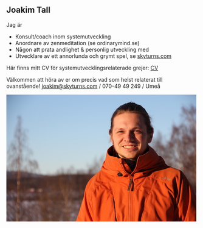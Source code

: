 ## Joakim Tall

Jag är
 - Konsult/coach inom systemutveckling
 - Anordnare av zenmeditation (se ordinarymind.se)
 - Någon att prata andlighet & personlig utveckling med
 - Utvecklare av ett annorlunda och grymt spel, se [skyturns.com](http://skyturns.com)
 
Här finns mitt CV för systemutvecklingsrelaterade grejer: [CV](/cv.pdf)

Välkommen att höra av er om precis vad som helst relaterat till ovanstående!
joakim@skyturns.com / 070-49 49 249 / Umeå

![Joakim](/joakim.jpg)
